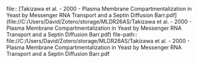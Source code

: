 file:: [Takizawa et al. - 2000 - Plasma Membrane Compartmentalization in Yeast by Messenger RNA Transport and a Septin Diffusion Barr.pdf](file://C:/Users/David/Zotero/storage/MLDR26AS/Takizawa et al. - 2000 - Plasma Membrane Compartmentalization in Yeast by Messenger RNA Transport and a Septin Diffusion Barr.pdf)
file-path:: file://C:/Users/David/Zotero/storage/MLDR26AS/Takizawa et al. - 2000 - Plasma Membrane Compartmentalization in Yeast by Messenger RNA Transport and a Septin Diffusion Barr.pdf
